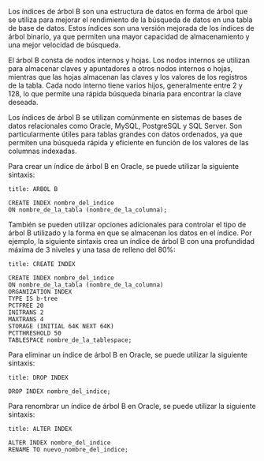 Los índices de árbol B son una estructura de datos en forma de árbol que se utiliza para mejorar el rendimiento de la búsqueda de datos en una tabla de base de datos. Estos índices son una versión mejorada de los índices de árbol binario, ya que permiten una mayor capacidad de almacenamiento y una mejor velocidad de búsqueda.

El árbol B consta de nodos internos y hojas. Los nodos internos se utilizan para almacenar claves y apuntadores a otros nodos internos o hojas, mientras que las hojas almacenan las claves y los valores de los registros de la tabla. Cada nodo interno tiene varios hijos, generalmente entre 2 y 128, lo que permite una rápida búsqueda binaria para encontrar la clave deseada.

Los índices de árbol B se utilizan comúnmente en sistemas de bases de datos relacionales como Oracle, MySQL, PostgreSQL y SQL Server. Son particularmente útiles para tablas grandes con datos ordenados, ya que permiten una búsqueda rápida y eficiente en función de los valores de las columnas indexadas.

Para crear un índice de árbol B en Oracle, se puede utilizar la siguiente sintaxis:

```ad-important
title: ARBOL B
```
```
CREATE INDEX nombre_del_indice
ON nombre_de_la_tabla (nombre_de_la_columna);
```

También se pueden utilizar opciones adicionales para controlar el tipo de árbol B utilizado y la forma en que se almacenan los datos en el índice. Por ejemplo, la siguiente sintaxis crea un índice de árbol B con una profundidad máxima de 3 niveles y una tasa de relleno del 80%:

```ad-tip
title: CREATE INDEX
```
```
CREATE INDEX nombre_del_indice
ON nombre_de_la_tabla (nombre_de_la_columna)
ORGANIZATION INDEX 
TYPE IS b-tree
PCTFREE 20
INITRANS 2
MAXTRANS 4
STORAGE (INITIAL 64K NEXT 64K)
PCTTHRESHOLD 50
TABLESPACE nombre_de_la_tablespace;
```

Para eliminar un índice de árbol B en Oracle, se puede utilizar la siguiente sintaxis:

```ad-important
title: DROP INDEX
```
```
DROP INDEX nombre_del_indice;
```

Para renombrar un índice de árbol B en Oracle, se puede utilizar la siguiente sintaxis:

```ad-important
title: ALTER INDEX
```
```
ALTER INDEX nombre_del_indice
RENAME TO nuevo_nombre_del_indice;
```
